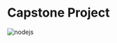 # Capstone Project 
![nodejs](https://user-images.githubusercontent.com/91096606/177654725-7f731577-5df3-4e38-847b-cc052141d715.png)
